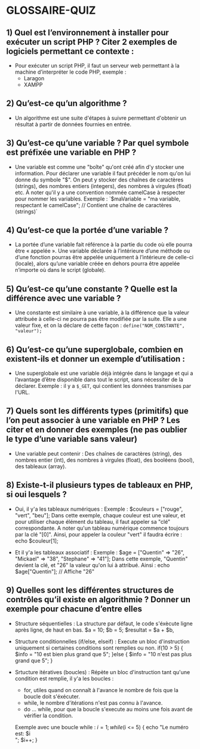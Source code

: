 # GLOSSAIRE-QUIZ

## 1) Quel est l’environnement à installer pour exécuter un script PHP ? Citer 2 exemples de logiciels permettant ce contexte :
- Pour exécuter un script PHP, il faut un serveur web permettant à la machine d’interpréter le code PHP, exemple :
  - Laragon
  - XAMPP

## 2) Qu’est-ce qu’un algorithme ?
- Un algorithme est une suite d'étapes à suivre permettant d'obtenir un résultat à partir de données fournies en entrée.

## 3) Qu’est-ce qu’une variable ? Par quel symbole est préfixée une variable en PHP ?
- Une variable est comme une "boîte" qu'ont créé afin d'y stocker une information. Pour déclarer une variable il faut précéder le nom qu'on lui donne du symbole "$". On peut y stocker des chaînes de caractères (strings), des nombres entiers (integers), des nombres à virgules (float) etc. À noter qu'il y a une convention nommée camelCase à respecter pour nommer les variables.
Exemple :
`$maVariable = "ma variable, respectant le camelCase"; // Contient une chaîne de caractères (strings)`

## 4) Qu’est-ce que la portée d’une variable ?
- La portée d’une variable fait référence à la partie du code où elle pourra être « appelée ». Une variable déclarée à l’intérieure d’une méthode ou d’une fonction pourras être appelée uniquement à l’intérieure de celle-ci (locale), alors qu’une variable créée en dehors pourra être appelée n’importe où dans le script (globale).

## 5) Qu’est-ce qu’une constante ? Quelle est la différence avec une variable ?
- Une constante est similaire à une variable, à la différence que la valeur attribuée à celle-ci ne pourra pas être modifiée par la suite. Elle a une valeur fixe, et on la déclare de cette façon :
`define("NOM_CONSTANTE", "valeur");`

## 6) Qu’est-ce qu’une superglobale, combien en existent-ils et donner un exemple d’utilisation :
- Une superglobale est une variable déjà intégrée dans le langage et qui a l’avantage d’être disponible dans tout le script, sans nécessiter de la déclarer.
Exemple : il y a `$_GET`, qui contient les données transmises par l'URL.

## 7) Quels sont les différents types (primitifs) que l’on peut associer à une variable en PHP ? Les citer et en donner des exemples (ne pas oublier le type d’une variable sans valeur)
- Une variable peut contenir : Des chaînes de caractères (string), des nombres entier (int), des nombres à virgules (float), des booléens (bool), des tableaux (array).

## 8) Existe-t-il plusieurs types de tableaux en PHP, si oui lesquels ?
- Oui, il y'a les tableaux numériques :
Exemple : $couleurs = ["rouge", "vert", "beu"];
    Dans cette exemple, chaque couleur est une valeur, et pour utiliser chaque élément du tableau, il faut appeler sa "clé" correspondante. A noter qu'un tableau numérique commence toujours par la clé    "[0]". Ainsi, pour appeler la couleur "vert" il faudra écrire : echo $couleur[1];

- Et il y'a les tableaux associatif : 
Exemple : $age = ["Quentin" => "26", "Mickael" => "38", "Stephane" => "41"];
    Dans cette exemple, "Quentin" devient la clé, et "26" la valeur qu'on lui à attribué. Ainsi : echo $age["Quentin"]; // Affiche "26"

## 9) Quelles sont les différentes structures de contrôles qu’il existe en algorithmie ? Donner un exemple pour chacune d’entre elles
- Structure séquentielles : 
La structure par défaut, le code s'éxècute ligne après ligne, de haut en bas.
$a = 10;
$b = 5;
$resultat = $a + $b,

- Structure conditionnelles (if/else, elseif) : 
Execute un bloc d'instruction uniquement si certaines conditions sont remplies ou non.
if(10 > 5)
{
    $info =  "10 est bien plus grand que 5";
}else
{
    $info = "10 n'est pas plus grand que 5";
}

- Srtucture itératives (boucles) :
Répète un bloc d'instruction tant qu'une condition est remplie, il y'a les boucles :
  - for, utiles quand on connaît à l'avance le nombre de fois que la boucle doit s'éxécuter.
  - while, le nombre d'itérations n'est pas connu à l'avance.
  - do ... while, pour que la boucle s'execute au moins une fois avant de vérifier la condition.

  Exemple avec une boucle while : 
$i = 1;
while ($i <= 5) {
    echo "Le numéro est: $i <br>";
    $i++;
}
